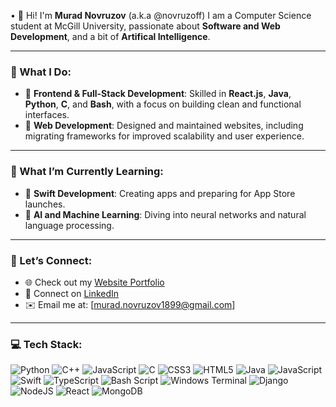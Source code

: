 • 👋 Hi! I'm **Murad Novruzov** (a.k.a @novruzoff)
   I am a Computer Science student at McGill University, passionate about **Software and Web Development**, and a bit of **Artifical Intelligence**.

---

### 🤔 What I Do:
- 🌟 **Frontend & Full-Stack Development**: Skilled in **React.js**, **Java**, **Python**, **C**, and **Bash**, with a focus on building clean and functional interfaces.
- 🚀 **Web Development**: Designed and maintained websites, including migrating frameworks for improved scalability and user experience.
  
---

### 🌱 What I’m Currently Learning:
- 📱 **Swift Development**: Creating apps and preparing for App Store launches.
- 🧠 **AI and Machine Learning**: Diving into neural networks and natural language processing.

---

### 🤝 Let’s Connect:
- 🌐 Check out my [Website Portfolio](https://novruzoff.github.io/#/)
- 💼 Connect on [LinkedIn](https://www.linkedin.com/in/novruzovmurad/)
- ✉️ Email me at: [murad.novruzov1899@gmail.com]

---

### 💻 Tech Stack:
![Python](https://img.shields.io/badge/python-3670A0?style=flat&logo=python&logoColor=ffdd54) ![C++](https://img.shields.io/badge/c++-%2300599C.svg?style=for-the-badge&logo=c%2B%2B&logoColor=white) ![JavaScript](https://img.shields.io/badge/javascript-%23323330.svg?style=flat&logo=javascript&logoColor=%23F7DF1E) ![C](https://img.shields.io/badge/c-%2300599C.svg?style=flat&logo=c&logoColor=white) ![CSS3](https://img.shields.io/badge/css3-%231572B6.svg?style=flat&logo=css3&logoColor=white) ![HTML5](https://img.shields.io/badge/html5-%23E34F26.svg?style=flat&logo=html5&logoColor=white) ![Java](https://img.shields.io/badge/java-%23ED8B00.svg?style=flat&logo=openjdk&logoColor=white) ![JavaScript](https://img.shields.io/badge/javascript-%23323330.svg?style=flat&logo=javascript&logoColor=%23F7DF1E) ![Swift](https://img.shields.io/badge/swift-F54A2A?style=flat&logo=swift&logoColor=white) ![TypeScript](https://img.shields.io/badge/typescript-%23007ACC.svg?style=flat&logo=typescript&logoColor=white) ![Bash Script](https://img.shields.io/badge/bash_script-%23121011.svg?style=flat&logo=gnu-bash&logoColor=white) ![Windows Terminal](https://img.shields.io/badge/Windows%20Terminal-%234D4D4D.svg?style=flat&logo=windows-terminal&logoColor=white) ![Django](https://img.shields.io/badge/django-%23092E20.svg?style=flat&logo=django&logoColor=white) ![NodeJS](https://img.shields.io/badge/node.js-6DA55F?style=flat&logo=node.js&logoColor=white) ![React](https://img.shields.io/badge/react-%2320232a.svg?style=flat&logo=react&logoColor=%2361DAFB) ![MongoDB](https://img.shields.io/badge/MongoDB-%234ea94b.svg?style=flat&logo=mongodb&logoColor=white)
